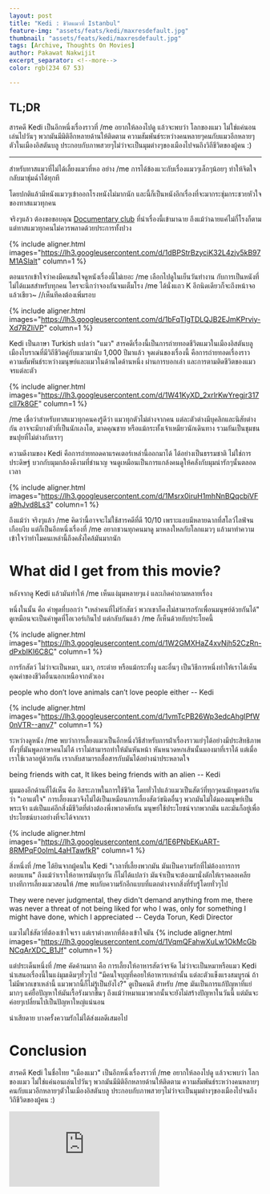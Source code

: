 ```yaml
---
layout: post
title: "Kedi : ชีวิตแมวที่ Istanbul"
feature-img: "assets/feats/kedi/maxresdefault.jpg"
thumbnail: "assets/feats/kedi/maxresdefault.jpg"
tags: [Archive, Thoughts On Movies]
author: Pakawat Nakwijit
excerpt_separator: <!--more-->
color: rgb(234 67 53)

---
```


## TL;DR
สารคดี Kedi เป็นอีกหนึ่งเรื่องราวที่ /me อยากให้ลองไปดู แล้วจะพบว่า โลกของแมว ไม่ใช่แค่นอนเล่นไปวันๆ พวกมันมีมิติอีกหลายด้านให้ติดตาม ความสัมพันธ์ระหว่างคนหลายๆคนกับแมวอีกหลายๆตัวในเมืองอิสตันบลู ประกอบกับภาพสวยๆไม่ว่าจะเป็นมุมต่างๆของเมืองไปจนถึงวิถีชีวิตของผู้คน :)

<!--more-->
-----------

สำหรับทาสแมวที่ไม่ได้เลี้ยงแมวที่หอ อย่าง /me การได้ข้องแวะกับเรื่องแมวๆเล็กๆน้อยๆ ทำให้จิตใจกลับมาชุ่มฉ่ำได้ทุกที

โดยปกติแล้วมีหนังแมวๆเข้าออกโรงหนังไม่มากนัก และนี้ก็เป็นหนังอีกเรื่องที่จะมากระชุ่มกระชวยหัวใจของทาสแมวทุกคน

จริงๆแล้ว ต้องขอขอบคุณ [Documentary club](https://web.facebook.com/DocumentaryClubTH/) ที่นำเรื่องนี้เข้ามาฉาย ถึงแม้ว่าฉายแค่ไม่กี่โรงก็ตาม แต่ทาสแมวทุกคนไม่ควรพลาดด้วยประการทั้งปวง

{% include aligner.html images="https://lh3.googleusercontent.com/d/1dBPStrBzyciK32L4zjv5kB97M1ASlalt" column=1 %}

ตอนแรกเข้าใจว่าคงมีคนสนใจดูหนังเรื่องนี้ไม่เยอะ /me เลือกไปดูในเย็นวันทำงาน กับการเป็นหนังที่ไม่ได้แมสสำหรับทุกคน ใครจะนึกว่าจองกันจนเต็มโรง /me ได้นั่งแถว K อีกนิดเดียวก็จะถึงหน้าจอแล้วเชียว~ //เห็นทีคงต้องเพิ่มรอบ

{% include aligner.html images="https://lh3.googleusercontent.com/d/1bFqTIgTDLQJB2EJmKPrviy-Xd7RZIiVP" column=1 %}

Kedi เป็นภาษา Turkish แปลว่า "แมว" สารคดีเรื่องนี้เป็นการถ่ายทอดชีวิตแมวในเมืองอิสตันบลู เมืองโบราณที่มีวิถีชีวิตคู่กับแมวมานับ 1,000 ปีมาแล้ว จุดเด่นของเรื่องนี้ คือการถ่ายทอดเรื่องราวความสัมพันธ์ระหว่างมนุษย์และแมวในด้านใดด้านหนึ่ง ผ่านการบอกเล่า และการตามติดชีวิตของแมวจรแต่ละตัว

{% include aligner.html images="https://lh3.googleusercontent.com/d/1W41KyXD_2xrlrKwYregjr317clI7k8GF" column=1 %}

/me เชื่อว่าสำหรับทาสแมวทุกคนคงรู้ดีว่า แมวทุกตัวไม่ต่างจากคน แต่ละตัวต่างมีบุคลิกและนิสัยต่างกัน อาจจะมีบางตัวที่เป็นนักเลงโต, มาดคุณชาย หรือแม้กระทั้งเจ้าเหมียวนักเดินทาง รวมกันเป็นชุมชนขนปุยที่ไม่ต่างกับเราๆ

ความดีงามของ Kedi คือการถ่ายทอดคาแรคเตอร์เหล่านี้ออกมาได้ ได้อย่างเป็นธรรมชาติ ไม่ใช่การประดิษฐ์ บวกกับมุมกล้องดีงามที่ชำนาญ จนดูเหมือนเป็นการแกล้งคนดูให้คลั่งกับมุมน่ารักๆนั้นตลอดเวลา

{% include aligner.html images="https://lh3.googleusercontent.com/d/1Msrx0iruH1mhNnBQqcbiVFa9hJvd8Ls3" column=1 %}

ถึงแม้ว่า จริงๆแล้ว /me คิดว่านี้อาจจะไม่ใช้สารคดีที่ดี 10/10 เพราะแอบมีหลายฉากที่สโลว์ไลฟ์จนเกือบงีบ แต่ก็เป็นอีกหนึ่งเรื่องที่ /me อยากชวนทุกคนมาดู มาหลงใหลกับโลกแมวๆ แล้วมาทำความเข้าใจว่าทำไมคนเหล่านี้ถึงคลั่งไคล้มันมากนัก

# What did I get from this movie?

หลังจากดู Kedi แล้วมันทำให้ /me เห็นแง่มุมหลายๆแง่ และเกิดคำถามหลายเรื่อง

หนึ่งในนั้น คือ คำพูดที่บอกว่า "เหล่าคนที่ไม่รักสัตว์ พวกเขาก็คงไม่สามารถรักเพื่อนมนุษย์ด้วยกันได้" ดูเหมือนจะเป็นคำพูดที่โอเวอร์เกินไป แต่กลับกันแล้ว /me ก็เห็นด้วยกับประโยคนี้

{% include aligner.html images="https://lh3.googleusercontent.com/d/1W2GMXHaZ4xvNjh52CzRn-dPxbIKI6C8C" column=1 %}

การรักสัตว์ ไม่ว่าจะเป็นหมา, แมว, กระต่าย หรือแม้กระทั้งงู และอื่นๆ เป็นวิธีการหนึ่งทำให้เราได้เห็นคุณค่าของชีวิตอื่นนอกเหนือจากตัวเอง


<div class="blockquote"> people who don’t love animals can’t love people either -- Kedi </div>

{% include aligner.html images="https://lh3.googleusercontent.com/d/1vmTcPB26Wp3edcAhgIPfW0nVTR--anv7" column=1 %}

ระหว่างดูหนัง /me พบว่าการเลี้ยงแมวเป็นอีกหนึ่งวิธีสำหรับการฝ่าเรื่องราวแย่ๆได้อย่างมีประสิทธิภาพ ทั้งๆที่มันพูดภาษาคนไม่ได้ เราไม่สามารถทำให้มันหันหน้า หันหนวดหกเส้นนั้นมองมาที่เราได้ แต่เมื่อเราใช้เวลาอยู่ด้วยกัน เรากลับสามารถสื่อสารกับมันได้อย่างน่าประหลาดใจ


<div class="blockquote"> being friends with cat, It likes being friends with an alien -- Kedi </div>

มุมมองอีกด้านที่ได้เห็น คือ อิสระภาพในการใช้ชีวิต โดยทั่วไปแล้วแมวเป็นสัตว์ที่ทุกๆคนมักพูดตรงกันว่า "เอาแต่ใจ" การเลี้ยงแมวจึงไม่ได้เป็นเหมือนการเลี้ยงสัตว์ชนิดอื่นๆ พวกมันไม่ได้มองมนุษย์เป็นพระเจ้า แต่เป็นแค่อีกสิ่งมีชีวิตที่ต่างต้องพึ่งพาอาศัยกัน มนุษย์ใช้ประโยชน์จากพวกมัน และมันก็อยู่เพื่อประโยชน์บางอย่างที่จะได้จากเรา

{% include aligner.html images="https://lh3.googleusercontent.com/d/1E6PNbEKuART-8RMPqF0oImL4aHTawfkR" column=1 %}

สิ่งหนึ่งที่ /me ได้ยินจากผู้คนใน Kedi "เวลาที่เลี้ยงพวกมัน มันเป็นความรักที่ไม่ต้องการการตอบแทน" ถึงแม้ว่าเราให้อาหารมันทุกวัน ก็ไม่ได้แปลว่า มันจำเป็นจะต้องมานั่งตักให้เราคลอเคลีย บางทีการเลี้ยงแมวสอนให้ /me พบกับความรักอีกแบบที่แตกต่างจากสิ่งที่รับรู้โดยทั่วๆไป


<div class="blockquote"> They were never judgmental, they didn't demand anything from me, there was never a threat of not being liked for who I was, only for something I might have done, which I appreciated -- Ceyda Torun, Kedi Director </div>

แมวไม่ใช่สัตว์ที่ต้องเข้าใจเรา แต่เราต่างหากที่ต้องเข้าใจมัน
{% include aligner.html images="https://lh3.googleusercontent.com/d/1VqmQFahwXuLw1OkMcGbNCqArXDC_B1Jf" column=1 %}

แต่ประเด็นหนึ่งที่ /me คัดค้านมาก คือ การเลี้ยงให้อาหารสัตว์จรจัด ไม่ว่าจะเป็นหมาหรือแมว Kedi นำเสนอเรื่องนี้ในแง่มุมเดิมๆทั่วๆไป "มีคนใจบุญที่คอยให้อาหารเหล่านั้น แต่ละตัวแข็งแรงสมบูรณ์ ถ้าไม่มีพวกเขาเหล่านี้ แมวพวกนี้ก็ไม่รู้เป็นยังไง?" ดูเป็นคนดี สำหรับ /me มันเป็นการแก้ปัญหาที่แย่มากๆ แค่ยื้อปัญหาให้มันเรื้อรังมากขึ้นๆ ถึงแม้ว่าหมาแมวพวกนั้นจะยังไม่สร้างปัญหาในวันนี้ แต่มันจะค่อยๆเปลี่ยนไปเป็นปัญหาใหญ่แน่นอน

น่าเสียดาย บางครั้งความรักไม่ได้ส่งผลดีเสมอไป

# Conclusion

สารคดี Kedi ในชื่อไทย "เมืองแมว" เป็นอีกหนึ่งเรื่องราวที่ /me อยากให้ลองไปดู แล้วจะพบว่า โลกของแมว ไม่ใช่แค่นอนเล่นไปวันๆ พวกมันมีมิติอีกหลายด้านให้ติดตาม ความสัมพันธ์ระหว่างคนหลายๆคนกับแมวอีกหลายๆตัวในเมืองอิสตันบลู ประกอบกับภาพสวยๆไม่ว่าจะเป็นมุมต่างๆของเมืองไปจนถึงวิถีชีวิตของผู้คน :)


<div class="video-container">
    <iframe class="video" src="https://www.youtube.com/embed/lKq7UqplcL8?feature=oembed" frameborder="0" scrolling="no" webkitAllowFullScreen mozallowfullscreen allowFullScreen></iframe>
</div>
